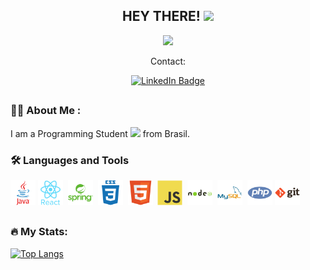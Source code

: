 <div id="header" align="center">
  <h2>HEY THERE!
  <img src="https://media.giphy.com/media/hvRJCLFzcasrR4ia7z/giphy.gif" width="30px"/></h2>
  <img src="https://media.giphy.com/media/f6hnhHkks8bk4jwjh3/giphy.gif" width="30%" /> 
</div>
<div id="badges" align = "center">
  <p> Contact: </p>
   <a href = "https://www.linkedin.com/in/gabrielbatista819753/" target="_blank">
   <img src="https://img.shields.io/badge/LinkedIn-blue?style=for-the-badge&logo=linkedin&logoColor=white" alt="LinkedIn Badge"/>
   </a>
 </div>
 <h2></h2>

### :man_technologist: About Me :
I am a Programming Student <img src="https://pics.livejournal.com/rampanthers/pic/002f8t9h" width="30"> from Brasil.

### :hammer_and_wrench: Languages and Tools
<div>
<img src="https://github.com/devicons/devicon/blob/master/icons/java/java-original-wordmark.svg" title="Java" alt="Java" width="40" height="40"/>
<img src="https://github.com/devicons/devicon/blob/master/icons/react/react-original-wordmark.svg" title="React" alt="React" width="40" height="40"/>&nbsp;
<img src="https://github.com/devicons/devicon/blob/master/icons/spring/spring-original-wordmark.svg" title="Spring" alt="Spring" width="40" height="40"/>&nbsp;
<img src="https://github.com/devicons/devicon/blob/master/icons/css3/css3-plain-wordmark.svg"  title="CSS3" alt="CSS" width="40" height="40"/>&nbsp;
<img src="https://github.com/devicons/devicon/blob/master/icons/html5/html5-original.svg" title="HTML5" alt="HTML" width="40" height="40"/>&nbsp;
<img src="https://github.com/devicons/devicon/blob/master/icons/javascript/javascript-original.svg" title="JavaScript" alt="JavaScript" width="40" height="40"/>&nbsp;
<img src="https://github.com/devicons/devicon/blob/master/icons/nodejs/nodejs-original-wordmark.svg" title="NodeJS" alt="NodeJS" width="40" height="40"/>&nbsp;
<img src="https://github.com/devicons/devicon/blob/master/icons/mysql/mysql-original-wordmark.svg" title="MySQL"  alt="MySQL" width="40" height="40"/>&nbsp;
<img src="https://raw.githubusercontent.com/devicons/devicon/1119b9f84c0290e0f0b38982099a2bd027a48bf1/icons/php/php-plain.svg" title="PHP" **alt="PHP" width="40" height="40"/>
<img src="https://github.com/devicons/devicon/blob/master/icons/git/git-original-wordmark.svg" title="Git" **alt="Git" width="40" height="40"/>
</div>
<h2></h2>

### :fire: My Stats: 
[![Top Langs](https://github-readme-stats.vercel.app/api/top-langs/?username=Natsujake&layout=compact&theme=vision-friendly-dark)](https://github.com/anuraghazra/github-readme-stats)
